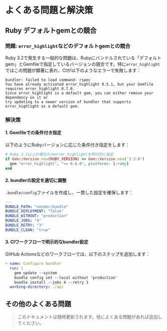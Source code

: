 # よくある問題と解決策

## Ruby デフォルトgemとの競合

### 問題: `error_highlight`などのデフォルトgemとの競合

Ruby 3.2で発生する一般的な問題は、Rubyにバンドルされている「デフォルトgem」とGemfileで指定しているバージョンの競合です。特に`error_highlight`ではこの問題が顕著に表れ、CIが以下のようなエラーで失敗します：

```
bundler: failed to load command: rspec
You have already activated error_highlight 0.5.1, but your Gemfile requires error_highlight 0.7.0.
Since error_highlight is a default gem, you can either remove your dependency on it or
try updating to a newer version of bundler that supports error_highlight as a default gem.
```

### 解決策

#### 1. Gemfileでの条件付き指定

以下のようにRubyバージョンに応じた条件付き指定をします：

```ruby
# Ruby 3.3以上の場合のみerror_highlightを明示的に指定
if Gem::Version.new(RUBY_VERSION) >= Gem::Version.new('3.3.0')
  gem "error_highlight", ">= 0.6.0", platforms: [:ruby]
end
```

#### 2. bundlerの設定を適切に調整

`.bundle/config`ファイルを作成し、一貫した設定を確保します：

```yaml
---
BUNDLE_PATH: "vendor/bundle"
BUNDLE_DEPLOYMENT: "false"
BUNDLE_WITHOUT: "production"
BUNDLE_JOBS: "4"
BUNDLE_RETRY: "3"
BUNDLE_CLEAN: "true"
```

#### 3. CIワークフローで明示的なbundler設定

GitHub Actionsなどのワークフローでは、以下のステップを追加します：

```yaml
- name: Configure bundler
  run: |
    gem update --system
    bundle config set --local without 'production'
    bundle install --jobs 4 --retry 3
  working-directory: ./api
```

## その他のよくある問題

> このドキュメントは随時更新されます。他によくある問題があれば追加してください。 
